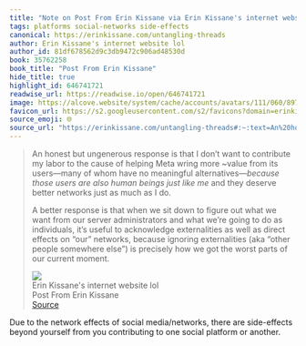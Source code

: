 ```yaml
---
title: "Note on Post From Erin Kissane via Erin Kissane's internet website lol"
tags: platforms social-networks side-effects
canonical: https://erinkissane.com/untangling-threads
author: Erin Kissane's internet website lol
author_id: 81df678562d9c3db9472c906ad48530d
book: 35762258
book_title: "Post From Erin Kissane"
hide_title: true
highlight_id: 646741721
readwise_url: https://readwise.io/open/646741721
image: https://alcove.website/system/cache/accounts/avatars/111/060/897/674/631/163/original/1bedfbb5691ee0af.jpg
favicon_url: https://s2.googleusercontent.com/s2/favicons?domain=erinkissane.com
source_emoji: 🌐
source_url: "https://erinkissane.com/untangling-threads#:~:text=An%20honest%20but,our%20current%20moment."
---
```


> An honest but ungenerous response is that I don’t want to contribute my labor to the cause of helping Meta wring more ~value from its users—many of whom have no meaningful alternatives—*because those users are also human beings just like me* and they deserve better networks just as much as I do.
> 
> A better response is that when we sit down to figure out what we want from our server administrators and what we’re going to do as individuals, it’s useful to acknowledge externalities as well as direct effects on “our” networks, because ignoring externalities (aka “other people somewhere else”) is precisely how we got the worst parts of our current moment.
> <div class="quoteback-footer"><div class="quoteback-avatar"><img class="mini-favicon" src="https://s2.googleusercontent.com/s2/favicons?domain=erinkissane.com"></div><div class="quoteback-metadata"><div class="metadata-inner"><span style="display:none">FROM:</span><div aria-label="Erin Kissane's internet website lol" class="quoteback-author"> Erin Kissane's internet website lol</div><div aria-label="Post From Erin Kissane" class="quoteback-title"> Post From Erin Kissane</div></div></div><div class="quoteback-backlink"><a target="_blank" aria-label="go to the full text of this quotation" rel="noopener" href="https://erinkissane.com/untangling-threads#:~:text=An%20honest%20but,our%20current%20moment." class="quoteback-arrow"> Source</a></div></div>

Due to the network effects of social media/networks, there are side-effects beyond yourself from you contributing to one social platform or another.